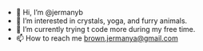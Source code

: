 - 👋 Hi, I’m @jermanyb
- 👀 I’m interested in crystals, yoga, and furry animals.
- 🌱 I’m currently trying t code more during my free time.
- 📫 How to reach me brown.jermanya@gmail.com

<!---
jermanyb/jermanyb is a ✨ special ✨ repository because its `README.md` (this file) appears on your GitHub profile.
You can click the Preview link to take a look at your changes.
--->
